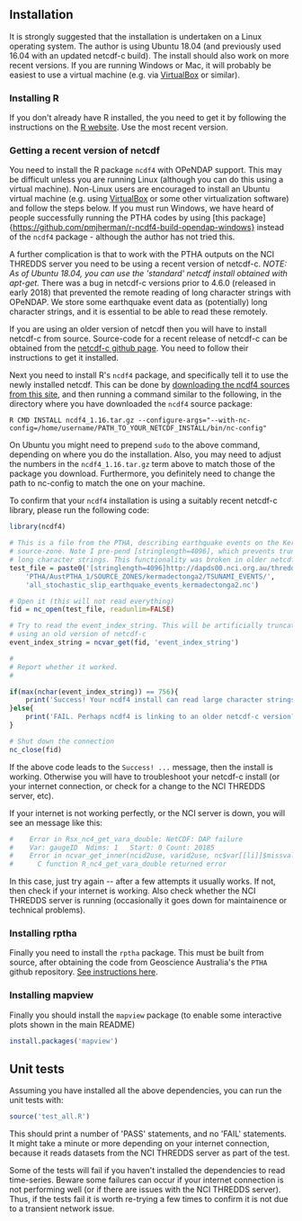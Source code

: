 ## **Installation**

It is strongly suggested that the installation is undertaken on a Linux
operating system. The author is using Ubuntu 18.04 (and previously used 16.04
with an updated netcdf-c build). The install should also work on more recent
versions. If you are running Windows or Mac, it will probably be easiest to use
a virtual machine (e.g. via [VirtualBox](https://www.virtualbox.org) or similar).

### **Installing R**
If you don't already have R installed, the you need to get it by following the
instructions on the [R website](https://www.r-project.org/). Use the most recent
version.

### **Getting a recent version of netcdf**

You need to install the R package `ncdf4` with OPeNDAP support. This may be
difficult unless you are running Linux (although you can do this using a
virtual machine). Non-Linux users are encouraged to install an Ubuntu virtual
machine (e.g. using [VirtualBox](https://www.virtualbox.org) or some other
virtualization software) and follow the steps below. If you must run Windows,
we have heard of people successfully running the PTHA codes by using [this
package]{https://github.com/pmjherman/r-ncdf4-build-opendap-windows} instead of
the `ncdf4` package - although the author has not tried this.

A further complication is that to work with the PTHA outputs on the NCI THREDDS
server you need to be using a recent version of netcdf-c. *NOTE: As of Ubuntu
18.04, you can use the 'standard' netcdf install obtained with apt-get.*
There was a bug in netcdf-c versions prior to 4.6.0 (released in early 2018) that
prevented the remote reading of long character strings with OPeNDAP. We store
some earthquake event data as (potentially) long character strings, and it is
essential to be able to read these remotely. 

If you are using an older version of netcdf then you will have to install
netcdf-c from source. Source-code for a recent release of
netcdf-c can be obtained from the [netcdf-c github
page](https://github.com/Unidata/netcdf-c/releases). You need to follow their
instructions to get it installed. 

Next you need to install R's `ncdf4` package, and specifically tell it to use
the newly installed netcdf.  This can be done by 
[downloading the ncdf4 sources from this site](https://cran.r-project.org/web/packages/ncdf4/index.html), 
and then running a command similar to the following, in the directory where you
have downloaded the `ncdf4` source package:

    R CMD INSTALL ncdf4_1.16.tar.gz --configure-args="--with-nc-config=/home/username/PATH_TO_YOUR_NETCDF_INSTALL/bin/nc-config"

On Ubuntu you might need to prepend `sudo` to the above command, depending on
where you do the installation. Also, you may need to adjust the numbers in the
`ncdf4_1.16.tar.gz` term above to match those of the package you download.
Furthermore, you definitely need to change the path to nc-config to match the
one on your machine.

To confirm that your `ncdf4` installation is using a suitably recent netcdf-c
library, please run the following code:

```r
library(ncdf4)

# This is a file from the PTHA, describing earthquake events on the Kermadec-Tonga
# source-zone. Note I pre-pend [stringlength=4096], which prevents truncation of
# long character strings. This functionality was broken in older netcdf-c versions
test_file = paste0('[stringlength=4096]http://dapds00.nci.org.au/thredds/dodsC/fj6/',
    'PTHA/AustPTHA_1/SOURCE_ZONES/kermadectonga2/TSUNAMI_EVENTS/',
    'all_stochastic_slip_earthquake_events_kermadectonga2.nc')

# Open it (this will not read everything)
fid = nc_open(test_file, readunlim=FALSE)

# Try to read the event_index_string. This will be artificially truncated if 
# using an old version of netcdf-c
event_index_string = ncvar_get(fid, 'event_index_string')

#
# Report whether it worked.
#

if(max(nchar(event_index_string)) == 756){
    print('Success! Your ncdf4 install can read large character strings remotely')
}else{
    print('FAIL. Perhaps ncdf4 is linking to an older netcdf-c version?')
}

# Shut down the connection 
nc_close(fid)
```
If the above code leads to the `Success! ...` message, then the install is
working. Otherwise you will have to troubleshoot your netcdf-c install (or
your internet connection, or check for a change to the NCI THREDDS server,
etc).

If your internet is not working perfectly, or the NCI server is down, you will see an
message like this:

```r
#    Error in Rsx_nc4_get_vara_double: NetCDF: DAP failure
#    Var: gaugeID  Ndims: 1   Start: 0 Count: 20185
#    Error in ncvar_get_inner(ncid2use, varid2use, nc$var[[li]]$missval, addOffset,  :  
#      C function R_nc4_get_vara_double returned error
```
In this case, just try again -- after a few attempts it usually works. If not,
then check if your internet is working. Also check whether the NCI THREDDS
server is running (occasionally it goes down for maintainence or technical
problems).

### **Installing rptha**

Finally you need to install the `rptha` package. This must be built from
source, after obtaining the code from Geoscience Australia's the `PTHA` github
repository. [See instructions here](https://github.com/GeoscienceAustralia/ptha/blob/master/R/README.md).

### **Installing mapview**
Finally you should install the `mapview` package (to enable some interactive
plots shown in the main README)

```r
install.packages('mapview')
```

## **Unit tests**
Assuming you have installed all the above dependencies, you can run the unit
tests with:

```r
source('test_all.R')
```
This should print a number of 'PASS' statements, and no 'FAIL' statements. It might 
take a minute or more depending on your internet connection, because it reads datasets
from the NCI THREDDS server as part of the test.

Some of the tests will fail if you haven't installed the dependencies to read
time-series. Beware some failures can occur if your internet connection is not
performing well (or if there are issues with the NCI THREDDS server). Thus, if
the tests fail it is worth re-trying a few times to confirm it is not due to a
transient network issue.


